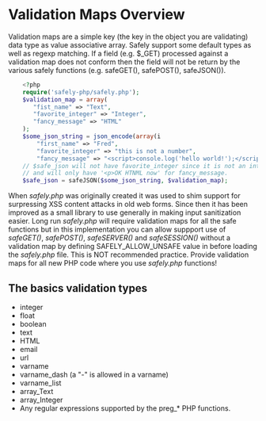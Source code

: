 
# Validation Maps Overview

Validation maps are a simple key (the key in the object you are validating) data type as value associative array.
Safely support some default types as well as regexp matching. If a field (e.g. $_GET) processed against a validation
map does not conform then the field will not be return by the various safely functions (e.g. safeGET(), safePOST(), safeJSON()).

```php
    <?php
    require('safely-php/safely.php');
    $validation_map = array(
       "fist_name" => "Text",
       "favorite_integer" => "Integer",
       "fancy_message" => "HTML"
    );
    $some_json_string = json_encode(array(i
        "first_name" => "Fred", 
        "favorite_integer" => "this is not a number", 
        "fancy_message" => "<script>console.log('hello world!');</script><p>OK HTHML now"));
    // $safe_json will not have favorite_integer since it is not an integer
    // and will only have '<p>OK HTNML now' for fancy_message.
    $safe_json = safeJSON($some_json_string, $validation_map);
```

When _safely.php_ was originally created it was used to shim  support for surpressing XSS content attacks in old web forms.
Since then it has been improved as a small library to use generally in making input sanitization easier. Long run _safely.php_
will require validation maps for all the safe functions but in this implementation you can allow suppport use of *safeGET()*, *safePOST()*,
*safeSERVER()* and *safeSESSION()* without a validation map by defining SAFELY_ALLOW_UNSAFE value in before loading the _safely.php_
file.  This is NOT recommended practice. Provide validation maps for all new PHP code where you use _safely.php_ functions!

## The basics validation types

+ integer
+ float
+ boolean
+ text
+ HTML
+ email
+ url
+ varname
+ varname_dash (a "-" is allowed in a varname)
+ varname_list
+ array_Text
+ array_Integer
+ Any regular expressions supported by the preg_* PHP functions.




